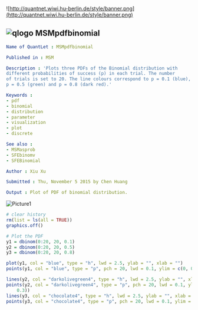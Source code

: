
![http://quantnet.wiwi.hu-berlin.de/style/banner.png](http://quantnet.wiwi.hu-berlin.de/style/banner.png)

## ![qlogo](http://quantnet.wiwi.hu-berlin.de/graphics/quantlogo.png) **MSMpdfbinomial**


```yaml
Name of QuantLet : MSMpdfbinomial

Published in : MSM

Description : 'Plots three PDFs of the Binomial distribution with  
different probabilities of success (p) in each trial. The number 
of trials is set to 20. The line colours correspond to p = 0.1 (blue),
p = 0.5 (green) and p = 0.8 (dark red).'

Keywords : 
- pdf
- binomial
- distribution
- parameter
- visualization
- plot
- discrete

See also : 
- MSMasprob
- SFEbinomv
- SFEBinomial

Author : Xiu Xu

Submitted : Thu, November 5 2015 by Chen Huang

Output : Plot of PDF of binomial distribution.

```

![Picture1](MSMpdfasymmetric.png)

```R
# clear history
rm(list = ls(all = TRUE))
graphics.off()

# Plot the PDF
y1 = dbinom(0:20, 20, 0.1)
y2 = dbinom(0:20, 20, 0.5)
y3 = dbinom(0:20, 20, 0.8)

plot(y1, col = "blue", type = "h", lwd = 2.5, ylab = "", xlab = "")
points(y1, col = "blue", type = "p", pch = 20, lwd = 0.1, ylim = c(0, 0.3))

lines(y2, col = "darkolivegreen4", type = "h", lwd = 2.5, ylab = "", xlab = "")
points(y2, col = "darkolivegreen4", type = "p", pch = 20, lwd = 0.1, ylim = c(0, 
    0.3))
lines(y3, col = "chocolate4", type = "h", lwd = 2.5, ylab = "", xlab = "")
points(y3, col = "chocolate4", type = "p", pch = 20, lwd = 0.1, ylim = c(0, 0.3)) 
